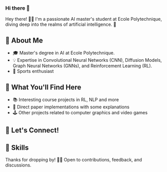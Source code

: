 ### Hi there 👋

Hey there! 👨‍💻 I'm a passionate AI master's student at Ecole Polytechnique, diving deep into the realms of artificial intelligence. 🚀

## 🤖 About Me

- 🎓 Master's degree in AI at Ecole Polytechnique.
- 💡 Expertise in Convolutional Neural Networks (CNN), Diffusion Models, Graph Neural Networks (GNNs), and Reinforcement Learning (RL).
- 🏀 Sports enthusiast

## 🚀 What You'll Find Here

- 📚 Interesting course projects in RL, NLP and more
- 🧠 Direct paper implementations with some explanations
- 🕹️ Other projects related to computer graphics and video games

## 👥 Let's Connect!

## 🌈 Skills


Thanks for dropping by! 🚀✨ Open to contributions, feedback, and discussions. 
